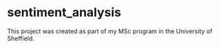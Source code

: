 # sentiment_analysis

This project was created as part of my MSc program in the University of Sheffield.
